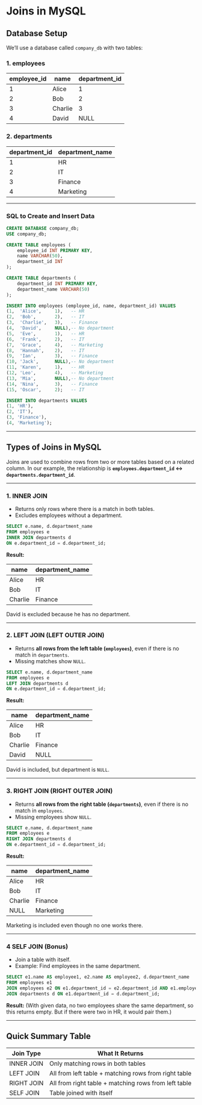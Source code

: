 # **Joins in MySQL**

## **Database Setup**

We’ll use a database called `company_db` with two tables:

### **1. employees**

| employee\_id | name    | department\_id |
| ------------ | ------- | -------------- |
| 1            | Alice   | 1              |
| 2            | Bob     | 2              |
| 3            | Charlie | 3              |
| 4            | David   | NULL           |

### **2. departments**

| department\_id | department\_name |
| -------------- | ---------------- |
| 1              | HR               |
| 2              | IT               |
| 3              | Finance          |
| 4              | Marketing        |

---

### **SQL to Create and Insert Data**

```sql
CREATE DATABASE company_db;
USE company_db;

CREATE TABLE employees (
    employee_id INT PRIMARY KEY,
    name VARCHAR(50),
    department_id INT
);

CREATE TABLE departments (
    department_id INT PRIMARY KEY,
    department_name VARCHAR(50)
);

INSERT INTO employees (employee_id, name, department_id) VALUES
(1,  'Alice',     1),   -- HR
(2,  'Bob',       2),   -- IT
(3,  'Charlie',   3),   -- Finance
(4,  'David',     NULL),-- No department
(5,  'Eve',       1),   -- HR
(6,  'Frank',     2),   -- IT
(7,  'Grace',     4),   -- Marketing
(8,  'Hannah',    2),   -- IT
(9,  'Ian',       3),   -- Finance
(10, 'Jack',      NULL),-- No department
(11, 'Karen',     1),   -- HR
(12, 'Leo',       4),   -- Marketing
(13, 'Mia',       NULL),-- No department
(14, 'Nina',      3),   -- Finance
(15, 'Oscar',     2);   -- IT

INSERT INTO departments VALUES
(1, 'HR'),
(2, 'IT'),
(3, 'Finance'),
(4, 'Marketing');
```

---

## **Types of Joins in MySQL**

Joins are used to combine rows from two or more tables based on a related column.
In our example, the relationship is **`employees.department_id` ↔ `departments.department_id`**.

---

### **1. INNER JOIN**

* Returns only rows where there is a match in both tables.
* Excludes employees without a department.

```sql
SELECT e.name, d.department_name
FROM employees e
INNER JOIN departments d
ON e.department_id = d.department_id;
```

**Result:**

| name    | department\_name |
| ------- | ---------------- |
| Alice   | HR               |
| Bob     | IT               |
| Charlie | Finance          |

David is excluded because he has no department.

---

### **2. LEFT JOIN (LEFT OUTER JOIN)**

* Returns **all rows from the left table (`employees`)**, even if there is no match in `departments`.
* Missing matches show `NULL`.

```sql
SELECT e.name, d.department_name
FROM employees e
LEFT JOIN departments d
ON e.department_id = d.department_id;
```

**Result:**

| name    | department\_name |
| ------- | ---------------- |
| Alice   | HR               |
| Bob     | IT               |
| Charlie | Finance          |
| David   | NULL             |

David is included, but department is `NULL`.

---

### **3. RIGHT JOIN (RIGHT OUTER JOIN)**

* Returns **all rows from the right table (`departments`)**, even if there is no match in `employees`.
* Missing employees show `NULL`.

```sql
SELECT e.name, d.department_name
FROM employees e
RIGHT JOIN departments d
ON e.department_id = d.department_id;
```

**Result:**

| name    | department\_name |
| ------- | ---------------- |
| Alice   | HR               |
| Bob     | IT               |
| Charlie | Finance          |
| NULL    | Marketing        |

Marketing is included even though no one works there.

---


### **4 SELF JOIN (Bonus)**

* Join a table with itself.
* Example: Find employees in the same department.

```sql
SELECT e1.name AS employee1, e2.name AS employee2, d.department_name
FROM employees e1
JOIN employees e2 ON e1.department_id = e2.department_id AND e1.employee_id < e2.employee_id
JOIN departments d ON e1.department_id = d.department_id;
```

**Result:**
(With given data, no two employees share the same department, so this returns empty. But if there were two in HR, it would pair them.)

---

## **Quick Summary Table**

| Join Type       | What It Returns                                      |
| --------------- | ---------------------------------------------------- |
| INNER JOIN      | Only matching rows in both tables                    |
| LEFT JOIN       | All from left table + matching rows from right table |
| RIGHT JOIN      | All from right table + matching rows from left table |
| SELF JOIN       | Table joined with itself                             |


